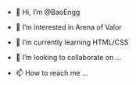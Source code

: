 - 👋 Hi, I’m @BaoEngg

- 👀 I’m interested in Arena of Valor

- 🌱 I’m currently learning HTML/CSS

- 💞️ I’m looking to collaborate on ...

- 📫 How to reach me ...

<!---
BaoEngg/BaoEngg is a ✨ special ✨ repository because its `README.md` (this file) appears on your GitHub profile.
You can click the Preview link to take a look at your changes.
--->

